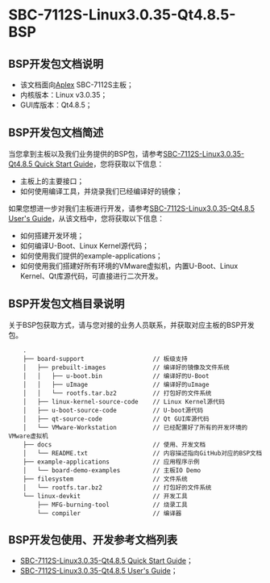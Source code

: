 # SBC-7112S-Linux3.0.35-Qt4.8.5-BSP

## BSP开发包文档说明

* 该文档面向[Aplex](http://www.aplextec.com/cn/home.php) SBC-7112S主板；
* 内核版本：Linux v3.0.35；
* GUI库版本：Qt4.8.5；

## BSP开发包文档简述

当您拿到主板以及我们业务提供的BSP包，请参考[SBC-7112S-Linux3.0.35-Qt4.8.5 Quick Start Guide](Quick_Start_Guide.md)，您将获取以下信息：
* 主板上的主要接口；
* 如何使用编译工具，并烧录我们已经编译好的镜像；

如果您想进一步对我们主板进行开发，请参考[SBC-7112S-Linux3.0.35-Qt4.8.5 User's Guide](User's_Guide.md)，从该文档中，您将获取以下信息：
* 如何搭建开发环境；
* 如何编译U-Boot、Linux Kernel源代码；
* 如何使用我们提供的example-applications；
* 如何使用我们搭建好所有环境的VMware虚拟机，内置U-Boot、Linux Kernel、Qt库源代码，可直接进行二次开发。

## BSP开发包文档目录说明

关于BSP包获取方式，请与您对接的业务人员联系，并获取对应主板的BSP开发包。

```
    .
    ├── board-support                   // 板级支持
    │   ├── prebuilt-images             // 编译好的镜像及文件系统
    │   │   ├── u-boot.bin              // 编译好的U-Boot
    │   │   ├── uImage                  // 编译好的uImage
    │   │   └── rootfs.tar.bz2          // 打包好的文件系统
    │   ├── linux-kernel-source-code    // Linux Kernel源代码
    │   ├── u-boot-source-code          // U-boot源代码
    │   ├── qt-source-code              // Qt GUI库源代码
    │   └── VMware-Workstation          // 已经配置好了所有的开发环境的VMware虚拟机
    ├── docs                            // 使用、开发文档
    │   └── README.txt                  // 内容描述指向GitHub对应的BSP文档
    ├── example-applications            // 应用程序示例
    │   └── board-demo-examples         // 主板IO Demo
    ├── filesystem                      // 文件系统
    │   └── rootfs.tar.bz2              // 打包好的文件系统
    └── linux-devkit                    // 开发工具
        ├── MFG-burning-tool            // 烧录工具
        └── compiler                    // 编译器

```

## BSP开发包使用、开发参考文档列表

* [SBC-7112S-Linux3.0.35-Qt4.8.5 Quick Start Guide](Quick_Start_Guide.md)；
* [SBC-7112S-Linux3.0.35-Qt4.8.5 User's Guide](User's_Guide.md)；

